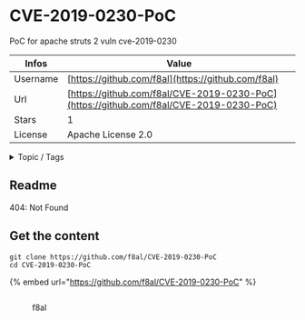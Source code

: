 # CVE-2019-0230-PoC

PoC for apache struts 2 vuln cve-2019-0230

| Infos    | Value                                                              |
| -------- | -------------------------------------------------------------------|
| Username | [https://github.com/f8al](https://github.com/f8al) |
| Url      | [https://github.com/f8al/CVE-2019-0230-PoC](https://github.com/f8al/CVE-2019-0230-PoC)                                               |
| Stars    | 1                                                          |
| License  | Apache License 2.0                                                        |

<details>

<summary>Topic / Tags</summary>

* poc* python3* security-vulnerability

</details>

## Readme

404: Not Found


## Get the content

```
git clone https://github.com/f8al/CVE-2019-0230-PoC
cd CVE-2019-0230-PoC
```

{% embed url="https://github.com/f8al/CVE-2019-0230-PoC" %}

<figure><img src="https://avatars.githubusercontent.com/u/7221183?v=4" alt=""><figcaption><p>f8al</p></figcaption></figure>
